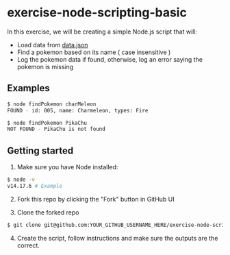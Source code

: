 # exercise-node-scripting-basic

In this exercise, we will be creating a simple Node.js script that will:

- Load data from [data.json](./data.json)
- Find a pokemon based on its name ( case insensitive )
- Log the pokemon data if found, otherwise, log an error saying the pokemon is missing

## Examples

```bash
$ node findPokemon charMeleon
FOUND - id: 005, name: Charmeleon, types: Fire

$ node findPokemon PikaChu
NOT FOUND - PikaChu is not found
```

## Getting started

1. Make sure you have Node installed:

```bash
$ node -v 
v14.17.6 # Example
```

2. Fork this repo by clicking the "Fork" button in GitHub UI

3. Clone the forked repo

```bash
$ git clone git@github.com:YOUR_GITHUB_USERNAME_HERE/exercise-node-scripting-basic.git
```

4. Create the script, follow instructions and make sure the outputs are the correct.